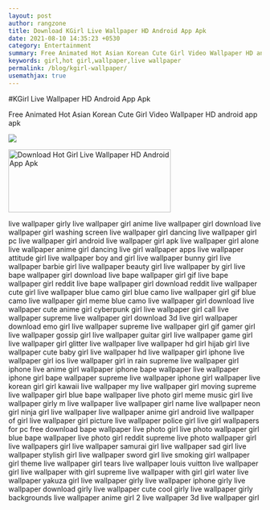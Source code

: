 ```yaml
---
layout: post
author: rangzone
title: Download KGirl Live Wallpaper HD Android App Apk
date: 2021-08-10 14:35:23 +0530
category: Entertainment
summary: Free Animated Hot Asian Korean Cute Girl Video Wallpaper HD android app apk
keywords: girl,hot girl,wallpaper,live wallpaper
permalink: /blog/kgirl-wallpaper/
usemathjax: true
---
```

#KGirl Live Wallpaper HD Android App Apk

Free Animated Hot Asian Korean Cute Girl Video Wallpaper HD android app apk

<img src="https://play-lh.googleusercontent.com/dVqDK_yX1Lw1yJ3TzskwIAgQoXp5zW8Ia6h3CxNs0b_RMK55FCC_XhVXAa8PhE7ThsZe=w720-h310-rw" />
 
<a href="https://play.google.com/store/apps/details?id=freeanimated.asiankorean.hotgirlvideo.livewallpapers" target="_blank"><img alt="Download Hot Girl Live Wallpaper HD Android App Apk" src="https://i.ibb.co/nnQBHcj/google-play-badge.png" width="323" height="125"></a>

live wallpaper girly live wallpaper girl anime live wallpaper girl download live wallpaper girl washing screen live wallpaper girl dancing live wallpaper girl pc live wallpaper girl android live wallpaper girl apk live wallpaper girl alone live wallpaper anime girl dancing live girl wallpaper apps live wallpaper attitude girl live wallpaper boy and girl live wallpaper bunny girl live wallpaper barbie girl live wallpaper beauty girl live wallpaper by girl live bape wallpaper girl download live bape wallpaper girl gif live bape wallpaper girl reddit live bape wallpaper girl download reddit live wallpaper cute girl live wallpaper blue camo girl blue camo live wallpaper girl gif blue camo live wallpaper girl meme blue camo live wallpaper girl download live wallpaper cute anime girl cyberpunk girl live wallpaper girl call live wallpaper supreme live wallpaper girl download 3d live girl wallpaper download emo girl live wallpaper supreme live wallpaper girl gif gamer girl live wallpaper gossip girl live wallpaper guitar girl live wallpaper game girl live wallpaper girl glitter live wallpaper live wallpaper hd girl hijab girl live wallpaper cute baby girl live wallpaper hd live wallpaper girl iphone live wallpaper girl ios live wallpaper girl in rain supreme live wallpaper girl iphone live anime girl wallpaper iphone bape wallpaper live wallpaper iphone girl bape wallpaper supreme live wallpaper iphone girl wallpaper live korean girl girl kawaii live wallpaper my live wallpaper girl moving supreme live wallpaper girl blue bape wallpaper live photo girl meme music girl live wallpaper girly m live wallpaper live wallpaper girl name live wallpaper neon girl ninja girl live wallpaper live wallpaper anime girl android live wallpaper of girl live wallpaper girl picture live wallpaper police girl live girl wallpapers for pc free download bape wallpaper live photo girl live photo wallpaper girl blue bape wallpaper live photo girl reddit supreme live photo wallpaper girl live wallpapers girl live wallpaper samurai girl live wallpaper sad girl live wallpaper stylish girl live wallpaper sword girl live smoking girl wallpaper girl theme live wallpaper girl tears live wallpaper louis vuitton live wallpaper girl live wallpaper with girl supreme live wallpaper with girl girl water live wallpaper yakuza girl live wallpaper girly live wallpaper iphone girly live wallpaper download girly live wallpaper cute cool girly live wallpaper girly backgrounds live wallpaper anime girl 2 live wallpaper 3d live wallpaper girl
